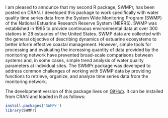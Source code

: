 

I am pleased to announce that my second R package, SWMPr, has been posted on CRAN.  I developed this package to work specifically with water quality time series data from the System Wide Monitoring Program (SWMP) of the National Estuarine Research Reserve System (NERRS).  SWMP was established in 1995 to provide continuous environmental data at over 300 stations in 28 estuaries of the United States.  SWMP data are collected with the general objective of describing dynamics of estuarine ecosystems to better inform effective coastal management.  However, simple tools for processing and evaluating the increasing quantity of data provided by the monitoring network have prevented broad-scale comparisons between systems and, in some cases, simple trend analysis of water quality parameters at individual sites. The SWMPr package was developed to address common challenges of working with SWMP data by providing functions to retrieve, organize, and analyze time series data from the monitoring network.  

The development version of this package lives on [GitHub](https://github.com/fawda123/SWMPr).  It can be installed from CRAN and loaded in R as follows:


```r
install.packages('SWMPr')
library(SWMPr)
```

